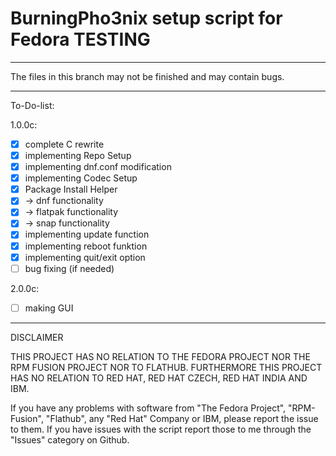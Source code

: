 # BurningPho3nix setup script for Fedora TESTING

_______________________________________________________

The files in this branch may not be finished and may contain bugs.

_______________________________________________________

To-Do-list:

1.0.0c:
- [x] complete C rewrite
- [x] implementing Repo Setup
- [x] implementing dnf.conf modification
- [x] implementing Codec Setup
- [x] Package Install Helper
- [x] -> dnf functionality
- [x] -> flatpak functionality
- [x] -> snap functionality
- [x] implementing update function
- [x] implementing reboot funktion
- [x] implementing quit/exit option
- [ ] bug fixing (if needed)

2.0.0c:
- [ ] making GUI

_______________________________________________________
DISCLAIMER

THIS PROJECT HAS NO RELATION TO THE FEDORA PROJECT NOR THE RPM FUSION PROJECT NOR TO FLATHUB.
FURTHERMORE THIS PROJECT HAS NO RELATION TO RED HAT, RED HAT CZECH, RED HAT INDIA AND IBM.

If you have any problems with software from "The Fedora Project", "RPM-Fusion", "Flathub", any "Red Hat" Company or IBM,
please report the issue to them.
If you have issues with the script report those to me through the "Issues" category on Github.

